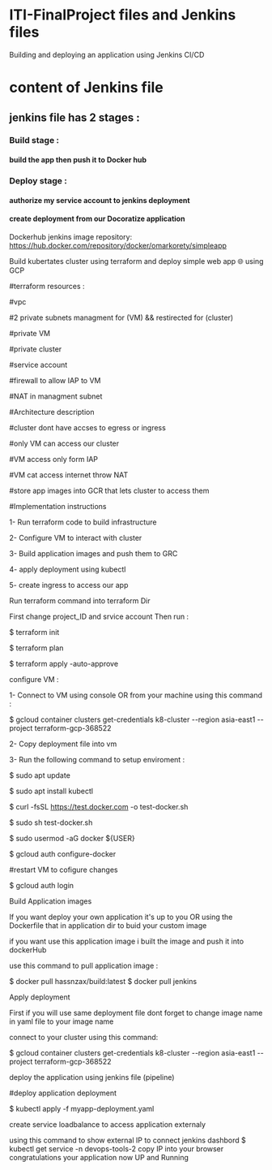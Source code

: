 # ITI-FinalProject files and Jenkins files
Building and deploying an application using Jenkins CI/CD


# content of Jenkins file
## jenkins file has 2 stages :
### Build stage :
#### build the app then push it to Docker hub
### Deploy stage :
#### authorize  my service account to  jenkins deployment 
#### create deployment from our Docoratize application 
  
 
Dockerhub jenkins image repository: https://hub.docker.com/repository/docker/omarkorety/simpleapp

Build kubertates cluster using terraform and deploy simple web app 🌐
using GCP

#terraform resources :

#vpc

#2 private subnets managment for (VM) && restirected for (cluster)

#private VM

#private cluster

#service account

#firewall to allow IAP to VM

#NAT in managment subnet

#Architecture description

#cluster dont have accses to egress or ingress

#only VM can access our cluster

#VM access only form IAP

#VM cat access internet throw NAT

#store app images into GCR that lets cluster to access them

#Implementation instructions

1- Run terraform code to build infrastructure

2- Configure VM to interact with cluster

3- Build application images and push them to GRC

4- apply deployment using kubectl

5- create ingress to access our app

Run terraform command into terraform Dir

First change project_ID and srvice account Then run :


$ terraform init 

$ terraform plan 

$ terraform apply -auto-approve

configure VM :

1- Connect to VM using console OR from your machine using this command :

$ gcloud container clusters get-credentials k8-cluster --region asia-east1 --project terraform-gcp-368522

2- Copy deployment file into vm

3- Run the following command to setup enviroment :

$ sudo apt update

$ sudo apt install kubectl

$ curl -fsSL https://test.docker.com -o test-docker.sh

$ sudo sh test-docker.sh

$ sudo usermod -aG docker ${USER}

$ gcloud auth configure-docker

#restart VM to cofigure changes 

$ gcloud auth login

Build Application images

If you want deploy your own application it's up to you OR using the Dockerfile that in application dir to buid your custom image

if you want use this application image i built the image and push it into dockerHub

use this command to pull application image  :

$ docker pull hassnzax/build:latest
$ docker pull jenkins


Apply deployment

First if you will use same deployment file dont forget to change image name in yaml file to your image name

connect to your cluster using this command:

$ gcloud container clusters get-credentials k8-cluster --region asia-east1 --project terraform-gcp-368522

deploy the application using jenkins file (pipeline)


#deploy application deployment

$ kubectl apply -f myapp-deployment.yaml

create service loadbalance  to access application externaly



using this command to show  external IP to connect jenkins dashbord
$ kubectl get service -n devops-tools-2
copy IP into your browser
congratulations your application now UP and Running

